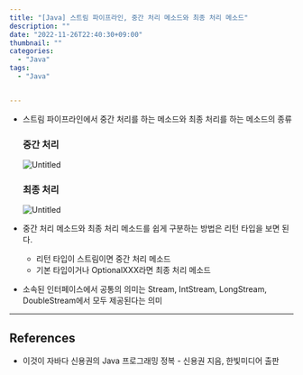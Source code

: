 ```yaml
---
title: "[Java] 스트림 파이프라인, 중간 처리 메소드와 최종 처리 메소드"
description: ""
date: "2022-11-26T22:40:30+09:00"
thumbnail: ""
categories:
  - "Java"
tags:
  - "Java"


---
```

<!--more-->

- 스트림 파이프라인에서 중간 처리를 하는 메소드와 최종 처리를 하는 메소드의 종류
    
    ### 중간 처리
    
    ![Untitled](/images/lang_java/stream/중간_처리_메소드와_최종_처리_메소드/Untitled.png)
    
    ### 최종 처리
    
    ![Untitled](/images/lang_java/stream/중간_처리_메소드와_최종_처리_메소드/Untitled%201.png)
    
- 중간 처리 메소드와 최종 처리 메소드를 쉽게 구분하는 방법은 리턴 타입을 보면 된다.
    - 리턴 타입이 스트림이면 중간 처리 메소드
    - 기본 타입이거나 OptionalXXX라면 최종 처리 메소드
- 소속된 인터페이스에서 공통의 의미는 Stream, IntStream, LongStream, DoubleStream에서 모두 제공된다는 의미

---

## References

- 이것이 자바다 신용권의 Java 프로그래밍 정복 - 신용권 지음, 한빛미디어 출판